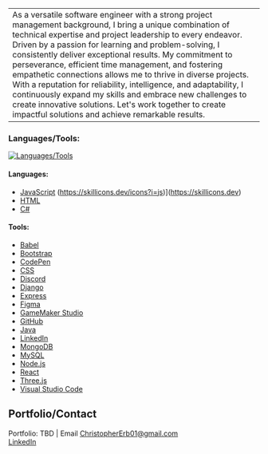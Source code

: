 <table>
<tr>
<td>
  As a versatile software engineer with a strong project management background, I bring a unique combination of technical expertise and project leadership to every endeavor. Driven by a passion for learning and problem-solving, I consistently deliver exceptional results. My commitment to perseverance, efficient time management, and fostering empathetic connections allows me to thrive in diverse projects. With a reputation for reliability, intelligence, and adaptability, I continuously expand my skills and embrace new challenges to create innovative solutions. Let's work together to create impactful solutions and achieve remarkable results.
</td>
</tr>
</table>

### Languages/Tools:


[![Languages/Tools](https://skillicons.dev/icons?i=autocad,babel,bootstrap,codepen,cs,css,discord,django,dotnet,express,figma,gamemakerstudio,github,html,java,js,linkedin,mongodb,mysql,nodejs,react,threejs,vscode)](https://skillicons.dev)

#### Languages:

- [JavaScript](https://en.wikipedia.org/wiki/JavaScript) (https://skillicons.dev/icons?i=js)](https://skillicons.dev)
- [HTML](https://en.wikipedia.org/wiki/HTML)
- [C#](https://en.wikipedia.org/wiki/C_Sharp_%28programming_language%29)

#### Tools:

- [Babel](https://babeljs.io/)
- [Bootstrap](https://getbootstrap.com/)
- [CodePen](https://codepen.io/)
- [CSS](https://en.wikipedia.org/wiki/CSS)
- [Discord](https://discord.com/)
- [Django](https://www.djangoproject.com/)
- [Express](https://expressjs.com/)
- [Figma](https://www.figma.com/)
- [GameMaker Studio](https://www.yoyogames.com/gamemaker)
- [GitHub](https://github.com/)
- [Java](https://www.java.com/)
- [LinkedIn](https://www.linkedin.com/)
- [MongoDB](https://www.mongodb.com/)
- [MySQL](https://www.mysql.com/)
- [Node.js](https://nodejs.org/)
- [React](https://reactjs.org/)
- [Three.js](https://threejs.org/)
- [Visual Studio Code](https://code.visualstudio.com/)


## Portfolio/Contact

Portfolio: TBD | Email [ChristopherErb01@gmail.com](mailto:ChristopherErb01@gmail.com)\
[LinkedIn](https://www.linkedin.com/in/christophererb1/) 
